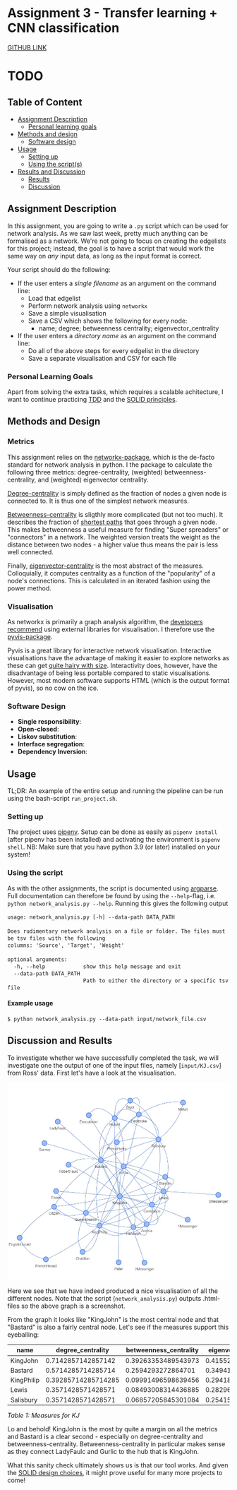 # Assignment 3 - Transfer learning + CNN classification
[GITHUB LINK](https://github.com/Rysias/cds-assignments/tree/main/language-assignments/language-a3)

# TODO

## Table of Content
- [Assignment Description](#assignment-description)
    * [Personal learning goals](#personal-learning-goals)
- [Methods and design](#methods-and-design)
    * [Software design](#software-design)
- [Usage](#usage)
    * [Setting up](#setting-up)
    * [Using the script(s)](#using-the-scripts)
- [Results and Discussion](#results-and-discussion)
    * [Results](#results)
    * [Discussion](#discussion)

## Assignment Description
In this assignment, you are going to write a ```.py``` script which can be used for network analysis. As we saw last week, pretty much anything can be formalised as a network. We're not going to focus on creating the edgelists for this project; instead, the goal is to have a script that would work the same way on _any_ input data, as long as the input format is correct. 

Your script should do the following:

- If the user enters a _single filename_ as an argument on the command line:
  - Load that edgelist
  - Perform network analysis using ```networkx```
  - Save a simple visualisation
  - Save a CSV which shows the following for every node:
    - name; degree; betweenness centrality; eigenvector_centrality
- If the user enters a _directory name_ as an argument on the command line:
  - Do all of the above steps for every edgelist in the directory
  - Save a separate visualisation and CSV for each file


### Personal Learning Goals 
Apart from solving the extra tasks, which requires a scalable achitecture, I want to continue practicing [TDD](https://en.wikipedia.org/wiki/Test-driven_development) and the [SOLID principles](https://www.digitalocean.com/community/conceptual_articles/s-o-l-i-d-the-first-five-principles-of-object-oriented-design). 


## Methods and Design
### Metrics
This assignment relies on the [networkx-package](https://networkx.org/), which is the de-facto standard for network analysis in python. I the package to calculate the following three metrics: degree-centrality, (weighted) betweenness-centrality, and (weighted) eigenvector centrality. 

[Degree-centrality](https://networkx.org/documentation/stable/reference/algorithms/generated/networkx.algorithms.centrality.degree_centrality.html) is simply defined as the fraction of nodes a given node is connected to. It is thus one of the simplest network measures. 

[Betweenness-centrality](https://networkx.org/documentation/stable/reference/algorithms/generated/networkx.algorithms.centrality.betweenness_centrality.html) is sligthly more complicated (but not too much). It describes the fraction of [shortest paths](https://en.wikipedia.org/wiki/Shortest_path_problem) that goes through a given node. This makes betweenness a useful measure for finding "Super spreaders" or "connectors" in a network. The weighted version treats the weight as the distance between two nodes - a higher value thus means the pair is less well connected. 

Finally, [eigenvector-centrality](https://networkx.org/documentation/stable/reference/algorithms/generated/networkx.algorithms.centrality.eigenvector_centrality.html) is the most abstract of the measures. Colloquially, it computes centrality as a function of the "popularity" of a node's connections. This is calculated in an iterated fashion using the power method. 

### Visualisation
As networkx is primarily a graph analysis algorithm, the [developers recommend](https://networkx.org/documentation/stable/reference/drawing.html) using external libraries for visualisation. I therefore use the [pyvis-package](https://pyvis.readthedocs.io/en/latest/). 

Pyvis is a great library for interactive network visualisation. Interactive visualisations have the advantage of making it easier to explore networks as these can get [quite hairy with size](https://www.researchgate.net/profile/Henrique-Arruda/publication/332849164/figure/fig4/AS:759214012133383@1558022134731/Network-visualization-by-considering-ten-opinions.png). Interactivity does, however, have the disadvantage of being less portable compared to static visualisations. However, most modern software supports HTML (which is the output format of pyvis), so no cow on the ice. 

### Software Design

- **Single responsibility**:
- **Open-closed**: 
- **Liskov substitution**: 
- **Interface segregation**: 
- **Dependency Inversion**: 

## Usage 
TL;DR: An example of the entire setup and running the pipeline can be run using the bash-script `run_project.sh`. 

### Setting up
The project uses [pipenv](https://pipenv-fork.readthedocs.io/en/latest/basics.html). Setup can be done as easily as `pipenv install` (after pipenv has been installed) and activating the environment is `pipenv shell`. NB: Make sure that you have python 3.9 (or later) installed on your system!

### Using the script
As with the other assignments, the script is documented using [argparse](https://docs.python.org/3/library/argparse.html). Full documentation can therefore be found by using the `--help`-flag, i.e. `python network_analysis.py --help`. Running this gives the following output 

```console
usage: network_analysis.py [-h] --data-path DATA_PATH

Does rudimentary network analysis on a file or folder. The files must be tsv files with the following
columns: 'Source', 'Target', 'Weight'

optional arguments:
  -h, --help            show this help message and exit
  --data-path DATA_PATH
                        Path to either the directory or a specific tsv file
``` 

#### Example usage

```console
$ python network_analysis.py --data-path input/network_file.csv
```
## Discussion and Results
To investigate whether we have successfully completed the task, we will investigate one the output of one of the input files, namely [`input/KJ.csv`] from Ross' data. First let's have a look at the visualisation.

![img](../imgs/a3_network_kj.jpg)

Here we see that we have indeed produced a nice visualisation of all the different nodes. Note that the script (`network_analysis.py`) outputs .html-files so the above graph is a screenshot. 

From the graph it looks like "KingJohn" is the most central node and that "Bastard" is also a fairly central node. Let's see if the measures support this eyeballing:  

name|degree_centrality|betweenness_centrality|eigenvector_centrality
-- | -- | -- | --
KingJohn|0.7142857142857142|0.39263353489543973|0.415529124477519
Bastard|0.5714285714285714|0.2594293272864701|0.34941357298082104
KingPhilip|0.39285714285714285|0.09991496598639456|0.2941853584467601
Lewis|0.3571428571428571|0.08493008314436885|0.2829693654619046
Salisbury|0.3571428571428571|0.06857205845301084|0.25415735668860473

*Table 1: Measures for KJ*

Lo and behold! KingJohn is the most by quite a margin on all the metrics and Bastard is a clear second - especially on degree-centrality and betweenness-centrality. Betweenness-centrality in particular makes sense as they connect LadyFaulc and Gurlic to the hub that is KingJohn. 

What this sanity check ultimately shows us is that our tool works. And given the [SOLID design choices](#software-design), it might prove useful for many more projects to come!

